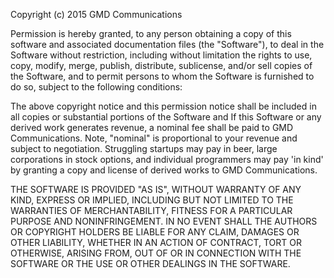 Copyright (c) 2015 GMD Communications

Permission is hereby granted, to any person obtaining a copy
of this software and associated documentation files (the "Software"), to deal
in the Software without restriction, including without limitation the rights
to use, copy, modify, merge, publish, distribute, sublicense, and/or sell
copies of the Software, and to permit persons to whom the Software is
furnished to do so, subject to the following conditions:

The above copyright notice and this permission notice shall be included in all
copies or substantial portions of the Software
and
If this Software or any derived work generates revenue, a nominal fee shall
be paid to GMD Communications.  Note, "nominal" is proportional to your revenue
and subject to negotiation.  Struggling startups may pay in beer, large 
corporations in stock options, and individual programmers may pay 'in kind' by
granting a copy and license of derived works to GMD Communications.

THE SOFTWARE IS PROVIDED "AS IS", WITHOUT WARRANTY OF ANY KIND, EXPRESS OR
IMPLIED, INCLUDING BUT NOT LIMITED TO THE WARRANTIES OF MERCHANTABILITY,
FITNESS FOR A PARTICULAR PURPOSE AND NONINFRINGEMENT. IN NO EVENT SHALL THE
AUTHORS OR COPYRIGHT HOLDERS BE LIABLE FOR ANY CLAIM, DAMAGES OR OTHER
LIABILITY, WHETHER IN AN ACTION OF CONTRACT, TORT OR OTHERWISE, ARISING FROM,
OUT OF OR IN CONNECTION WITH THE SOFTWARE OR THE USE OR OTHER DEALINGS IN THE
SOFTWARE.
